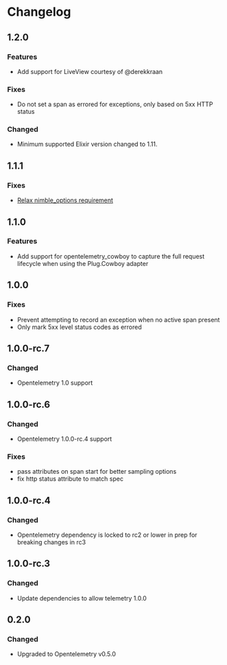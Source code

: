 # Changelog

## 1.2.0

### Features

* Add support for LiveView courtesy of @derekkraan

### Fixes

* Do not set a span as errored for exceptions, only based on 5xx HTTP status

### Changed

* Minimum supported Elixir version changed to 1.11.

## 1.1.1

### Fixes

* [Relax nimble_options
  requirement](https://github.com/open-telemetry/opentelemetry-erlang-contrib/pull/161)

## 1.1.0

### Features

* Add support for opentelemetry_cowboy to capture the full request lifecycle
  when using the Plug.Cowboy adapter

## 1.0.0

### Fixes

* Prevent attempting to record an exception when no active span present
* Only mark 5xx level status codes as errored

## 1.0.0-rc.7

### Changed

* Opentelemetry 1.0 support

## 1.0.0-rc.6

### Changed

* Opentelemetry 1.0.0-rc.4 support

### Fixes

* pass attributes on span start for better sampling options
* fix http status attribute to match spec

## 1.0.0-rc.4

### Changed

* Opentelemetry dependency is locked to rc2 or lower in prep for breaking changes in rc3

## 1.0.0-rc.3

### Changed

* Update dependencies to allow telemetry 1.0.0

## 0.2.0

### Changed

* Upgraded to Opentelemetry v0.5.0

